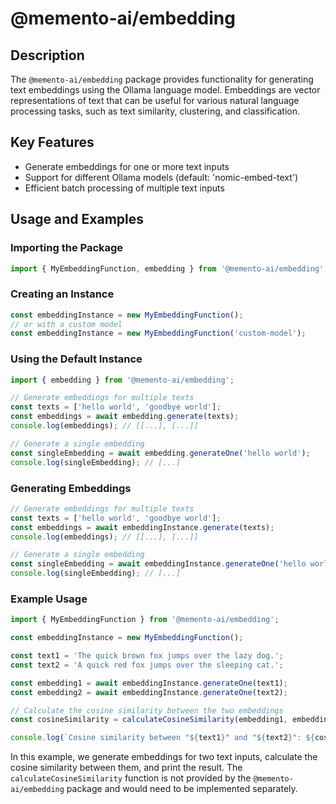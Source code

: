 # @memento-ai/embedding

## Description
The `@memento-ai/embedding` package provides functionality for generating text embeddings using the Ollama language model. Embeddings are vector representations of text that can be useful for various natural language processing tasks, such as text similarity, clustering, and classification.

## Key Features
- Generate embeddings for one or more text inputs
- Support for different Ollama models (default: 'nomic-embed-text')
- Efficient batch processing of multiple text inputs

## Usage and Examples

### Importing the Package
```typescript
import { MyEmbeddingFunction, embedding } from '@memento-ai/embedding';
```

### Creating an Instance
```typescript
const embeddingInstance = new MyEmbeddingFunction();
// or with a custom model
const embeddingInstance = new MyEmbeddingFunction('custom-model');
```

### Using the Default Instance
```typescript
import { embedding } from '@memento-ai/embedding';

// Generate embeddings for multiple texts
const texts = ['hello world', 'goodbye world'];
const embeddings = await embedding.generate(texts);
console.log(embeddings); // [[...], [...]]

// Generate a single embedding
const singleEmbedding = await embedding.generateOne('hello world');
console.log(singleEmbedding); // [...]
```

### Generating Embeddings
```typescript
// Generate embeddings for multiple texts
const texts = ['hello world', 'goodbye world'];
const embeddings = await embeddingInstance.generate(texts);
console.log(embeddings); // [[...], [...]]

// Generate a single embedding
const singleEmbedding = await embeddingInstance.generateOne('hello world');
console.log(singleEmbedding); // [...]
```

### Example Usage
```typescript
import { MyEmbeddingFunction } from '@memento-ai/embedding';

const embeddingInstance = new MyEmbeddingFunction();

const text1 = 'The quick brown fox jumps over the lazy dog.';
const text2 = 'A quick red fox jumps over the sleeping cat.';

const embedding1 = await embeddingInstance.generateOne(text1);
const embedding2 = await embeddingInstance.generateOne(text2);

// Calculate the cosine similarity between the two embeddings
const cosineSimilarity = calculateCosineSimilarity(embedding1, embedding2);

console.log(`Cosine similarity between "${text1}" and "${text2}": ${cosineSimilarity}`);
```

In this example, we generate embeddings for two text inputs, calculate the cosine similarity between them, and print the result. The `calculateCosineSimilarity` function is not provided by the `@memento-ai/embedding` package and would need to be implemented separately.
